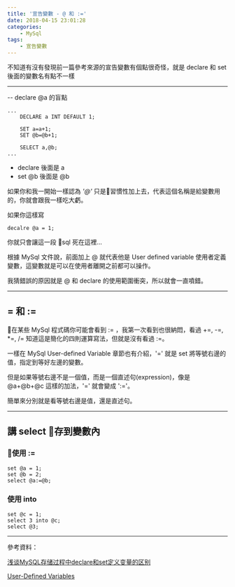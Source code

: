 ```yaml
---
title: '宣告變數 - @ 和 :='
date: 2018-04-15 23:01:28
categories:
    - MySql
tags:
    - 宣告變數
---
```


不知道有沒有發現前一篇參考來源的宣告變數有個點很奇怪，就是 declare 和 set 後面的變數名有點不一樣

<!--more-->

---

-- declare @a 的盲點

```
...
    DECLARE a INT DEFAULT 1;
    
    SET a=a+1;
    SET @b=@b+1;

    SELECT a,@b;
...
```

- declare 後面是 a
- set @b 後面是 @b

如果你和我一開始一樣認為 *'@'* 只是習慣性加上去，代表這個名稱是給變數用的，你就會跟我一樣吃大虧。

如果你這樣寫

```
decalre @a = 1;
```

你就只會讓這一段 sql 死在這裡...

根據 MySql 文件說，前面加上 @ 就代表他是 User defined variable 使用者定義變數，這變數就是可以在使用者離開之前都可以操作。

我猜錯誤的原因就是 @ 和 declare 的使用範圍衝突，所以就會一直噴錯。

---

## = 和 :=

在某些 MySql 程式碼你可能會看到 := ，我第一次看到也很納悶，看過 +=, -=, *=, /= 知道這是簡化的四則運算寫法，但就是沒有看過 :=。

一樣在 MySql User-defined Variable 章節也有介紹，'=' 就是 set 將等號右邊的值，指定到等好左邊的變數。

但是如果等號右邊不是一個值，而是一個直述句(expression)，像是 @a+@b+@c 這樣的加法，'=' 就會變成 ':='。

簡單來分別就是看等號右邊是值，還是直述句。

---

## 講 select 存到變數內

### 使用 :=

```
set @a = 1;
set @b = 2;
select @a:=@b;
```

### 使用 into

```
set @c = 1;
select 3 into @c;
select @3;
```

---

參考資料：

[浅谈MySQL存储过程中declare和set定义变量的区别](http://www.jb51.net/article/99856.htm)

[User-Defined Variables](https://dev.mysql.com/doc/refman/5.7/en/user-variables.html)
